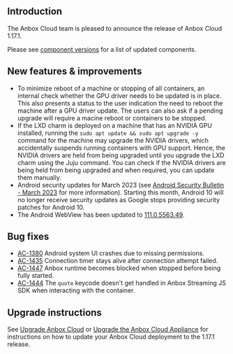 ## Introduction

The Anbox Cloud team is pleased to announce the release of Anbox Cloud 1.17.1.

Please see [component versions](https://anbox-cloud.io/docs/component-versions) for a list of updated components.

## New features & improvements

* To minimize reboot of a machine or stopping of all containers, an internal check whether the GPU driver needs to be updated is in place. This also presents a status to the user indication the need to reboot the machine after a GPU driver update. The users can also ask if a pending upgrade will require a macine reboot or containers to be stopped. 
* If the LXD charm is deployed on a machine that has an NVIDIA GPU installed, running the `sudo apt update && sudo apt upgrade -y` command for the machine may upgrade the NVIDIA drivers, which accidentally suspends running containers with GPU support. Hence, the NVIDIA drivers are held from being upgraded until you upgrade the LXD charm using the Juju command. You can check if the NVIDIA drivers are being held from being upgraded and when required, you can update them manually. 
* Android security updates for March 2023 (see [Android Security Bulletin - March 2023](https://source.android.com/docs/security/bulletin/2023-03-01) for more information). Starting this month, Android 10 will no longer receive security updates as Google stops providing security patches for Android 10. 
* The Android WebView has been updated to [111.0.5563.49](https://chromereleases.googleblog.com/2023/03/early-stable-update-for-android.html).

## Bug fixes

* [AC-1380](https://warthogs.atlassian.net/browse/AC-1380) Android system UI crashes due to missing permissions.
* [AC-1435](https://warthogs.atlassian.net/browse/AC-1435) Connection timer stays alive after connection attempt failed.
* [AC-1447](https://warthogs.atlassian.net/browse/AC-1447) Anbox runtime becomes blocked when stopped before being fully started.
* [AC-1444](https://warthogs.atlassian.net/browse/AC-1444) The `quote` keycode doesn't get handled in Anbox Streaming JS SDK when interacting with the container.

## Upgrade instructions

See [Upgrade Anbox Cloud](https://anbox-cloud.io/docs/howto/update/upgrade-anbox) or [Upgrade the Anbox Cloud Appliance](https://anbox-cloud.io/docs/howto/update/upgrade-appliance) for instructions on how to update your Anbox Cloud deployment to the 1.17.1 release.